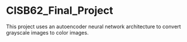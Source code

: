 # CISB62_Final_Project
This project uses an autoencoder neural network architecture to convert grayscale images to color images.
